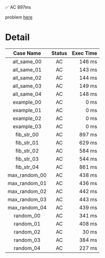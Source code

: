 ✅  AC  897ms

problem [here](https://judge.yosupo.jp/problem/suffixarray)

# Detail

| Case Name | Status | Exec Time |
|:---------:|:------:|---------:|
| all_same_00 | AC | 146 ms |
| all_same_01 | AC | 143 ms |
| all_same_02 | AC | 144 ms |
| all_same_03 | AC | 149 ms |
| all_same_04 | AC | 148 ms |
| example_00 | AC | 0 ms |
| example_01 | AC | 0 ms |
| example_02 | AC | 0 ms |
| example_03 | AC | 0 ms |
| fib_str_00 | AC | 897 ms |
| fib_str_01 | AC | 629 ms |
| fib_str_02 | AC | 584 ms |
| fib_str_03 | AC | 544 ms |
| fib_str_04 | AC | 861 ms |
| max_random_00 | AC | 438 ms |
| max_random_01 | AC | 436 ms |
| max_random_02 | AC | 442 ms |
| max_random_03 | AC | 443 ms |
| max_random_04 | AC | 439 ms |
| random_00 | AC | 341 ms |
| random_01 | AC | 408 ms |
| random_02 | AC | 30 ms |
| random_03 | AC | 384 ms |
| random_04 | AC | 227 ms |


